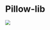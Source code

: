 # Pillow-lib

<a href="https://t.me/http_master"><img src="https://cdn.icon-icons.com/icons2/2530/PNG/512/telegram_button_icon_151837.png"></a>